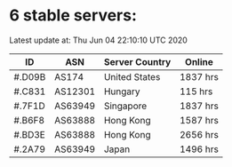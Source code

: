 # 6 stable servers:

Latest update at: Thu Jun 04 22:10:10 UTC 2020

| ID | ASN | Server Country | Online |
| -- | --- | -------------- | ------ |
| #.D09B | AS174 | United States | 1837 hrs |
| #.C831 | AS12301 | Hungary | 115 hrs |
| #.7F1D | AS63949 | Singapore | 1837 hrs |
| #.B6F8 | AS63888 | Hong Kong | 1587 hrs |
| #.BD3E | AS63888 | Hong Kong | 2656 hrs |
| #.2A79 | AS63949 | Japan | 1496 hrs |

